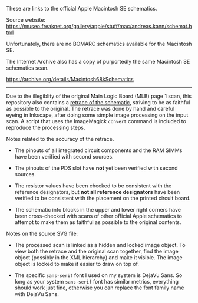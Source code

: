 These are links to the official Apple Macintosh SE schematics.

Source website: https://museo.freaknet.org/gallery/apple/stuff/mac/andreas.kann/schemat.html

Unfortunately, there are no BOMARC schematics available for the
Macintosh SE.

The Internet Archive also has a copy of purportedly the same Macintosh
SE schematics scan.

https://archive.org/details/Macintosh68kSchematics

----------

Due to the illegiblity of the original Main Logic Board (MLB) page 1
scan, this repository also contains a [retrace of the
schematic](retrace_se_mlb_p1.pdf), striving to be as faithful as
possible to the original.  The retrace was done by hand and careful
eyeing in Inkscape, after doing some simple image processing on the
input scan.  A script that uses the ImageMagick `convert` command is
included to reproduce the processing steps.

Notes related to the accuracy of the retrace.

* The pinouts of all integrated circuit components and the RAM SIMMs
  have been verified with second sources.

* The pinouts of the PDS slot have **not** yet been verified with
  second sources.

* The resistor values have been checked to be consistent with the
  reference designators, but **not all reference designators** have
  been verified to be consistent with the placement on the printed
  circuit board.

* The schematic info blocks in the upper and lower right corners have
  been cross-checked with scans of other official Apple schematics to
  attempt to make them as faithful as possible to the original
  contents.

Notes on the source SVG file:

* The processed scan is linked as a hidden and locked image object.
  To view both the retrace and the original scan together, find the
  image object (possibly in the XML hierarchy) and make it visible.
  The image object is locked to make it easier to draw on top of.

* The specific `sans-serif` font I used on my system is DejaVu Sans.
  So long as your system `sans-serif` font has similar metrics,
  everything should work just fine, otherwise you can replace the font
  family name with DejaVu Sans.
